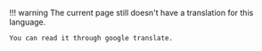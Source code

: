 !!! warning
    The current page still doesn't have a translation for this language.

    You can read it through google translate.



